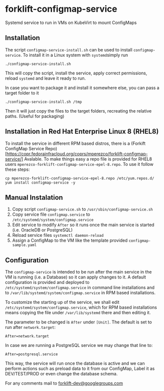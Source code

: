 # forklift-configmap-service
Systemd service to run in VMs on KubeVirt to mount ConfigMaps

## Installation
The script `configmap-service-install.sh` can be used to install `configmap-service`.
To install it in a Linux system with `systemd`simply run

    ./configmap-service-install.sh

This will copy the script, install the service, apply correct permissions, reload `systemd` and leave it ready to run.

In case you want to package it and install it somewhere else, you can pass a target folder to it

    ./configmap-service-install.sh /tmp

Then it will just copy the files to the target folders, recreating the relative paths. (Useful for packaging)

## Installation in Red Hat Enterprise Linux 8 (RHEL8)
To install the service in different RPM based distros, there is a (Forkift ConfigMap Service Repo)[https://copr.fedorainfracloud.org/coprs/mperezco/forklift-configmap-service/] Avalable. To make things easy a repo file is provided for RHEL8 users `mperezco-forklift-configmap-service-epel-8.repo`. To use it follow these steps:

    cp mperezco-forklift-configmap-service-epel-8.repo /etc/yum.repos.d/
    yum install configmap-service -y


## Manual Instalation

1. Copy script `configmap-service.sh` to `/usr/sbin/configmap-service.sh` 
1. Copy service file `configmap.service` to `/etc/systemd/system/configmap.service`
1. Edit service to modify `After` so it runs once the main service is started (i.e. OracleDB or PostgreSQL)
1. Reload service files `systemctl daemon-reload`
1. Assign a ConfigMap to the VM like the template provided `configmap-sample.yaml`

## Configuration
The `configmap-service` is intended to be run after the main service in the VM is running (i.e. a Database) so it can apply changes to it.
A default configuration is provided and deployed to `/etc/systemd/system/configmap.service` in command line installations and to `/var/lib/systemd/system/configmap.service` in RPM based installations.

To customize the starting up of the service, we shall edit `/etc/systemd/system/configmap.service`, which for RPM based installations means copying the file under `/var/lib/systemd` there and then editing it.

The parameter to be changed is `After` under `[Unit]`. The default is set to run after `network.target`:

    After=network.target

In case we are running a PostgreSQL service we may change that line to:

    After=postgresql.service

This way, the service will run once the database is active and we can perform actions such as preload data to it from our ConfigMap, Label it as DEV/TEST/PROD or even change the database schema.

For any comments mail to forklift-dev@googlegroups.com 

